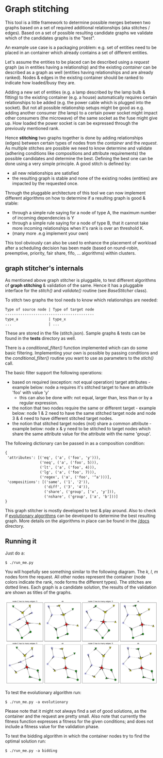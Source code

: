 # Graph stitching

This tool is a little framework to determine possible merges between two graphs
based on a set of required additional relationships (aka stitches / edges).
Based on a set of possible resulting candidate graphs we validate which of the
candidates graphs is the "best".

An example use case is a packaging problem: e.g. set of entities need to be
placed in an container which already contains a set of different entities.

Let's assume the entities to be placed can be described using a *request* graph
(as in entities having a relationship) and the existing *container* can be
described as a graph as well (entities having relationships and are already
ranked). Nodes & edges in the existing container should be ranked to indicate
how loaded/busy they are.

Adding a new set of entities (e.g. a lamp described by the lamp bulb & fitting)
to the existing container (e.g. a house) automatically requires certain
relationships to be added (e.g. the power cable which is plugged into the
socket). But not all possible relationship setups might be good as e.g. adding
another consumer (the lamp) to a certain power socket might impact other
consumers (the microwave) of the same socket as the fuse might give up. How
loaded the power socket is can be expressed through the previously mentioned
rank.

Hence **stitching** two graphs together is done by adding relationships (edges)
between certain types of nodes from the *container* and the *request*. As
multiple stitches are possible we need to know determine and validate (adhering
conditions like compositions and attribute requirements) the possible
candidates and determine the best. Defining the best one can be done using a
very simple principle. A good stitch is defined by:

* all new relationships are satisfied
* the resulting graph is stable and none of the existing nodes (entities) are
impacted by the requested once.

Through the pluggable architecture of this tool we can now implement
different algorithms on how to determine if a resulting graph is good
& stable:

* through a simple rule saying for a node of type A, the maximum number of
  incoming dependencies is Y
* through a simple rule saying for a node of type B, that it cannot take more
  incoming relationships when it's rank is over an threshold K.
* (many more .e.g implement your own)

This tool obviously can also be used to enhance the placement of workload after
a scheduling decision has been made (based on round-robin, preemptive,
priority, fair share, fifo, ... algorithms) within clusters.

## graph stitcher's internals

As mentioned above graph stitcher is pluggable, to test different algorithms of
**graph stitching** & validation of the same. Hence it has a pluggable
interface for the *stitch()* and *validate()* routine (see *BaseStitcher*
class).

To stitch two graphs the tool needs to know which relationships are needed:

    Type of source node | Type of target node
    -----------------------------------------
    type_a              | type_x
    ...                 | ...

These are stored in the file (stitch.json). Sample graphs & tests can be found
in the **tests** directory as well.

There is a *conditional_filter()* function implemented which can do some basic
filtering. Implementing your own is possible by passing conditions and the
*conditional_filter()* routine you want to use as parameters to the *stich()*
call.

The basic filter support the following operations:

  * based on required (exception: not equal operation) target attributes -
    example below: node a requires it's stitched target to have an attribute
    'foo' with value 'y'
    * this can also be done with: not equal, larger than, less than or by a
      regular expression.
  * the notion that two nodes require the same or different target - example
    below: node 1 & 2 need to have the same stitched target node and node 3 & 4
    need to have different stitched target nodes.
  * the notion that stitched target nodes (not) share a common attribute - 
    example below: node x & y need to be stitched to target nodes which share 
    the same attribute value for the attribute with the name 'group'.

The following dictionary can be passed in as a composition condition:

    {
     'attributes': [('eq', ('a', ('foo', 'y'))),
                    ('neq', ('a', ('foo', 5))),
                    ('lt', ('a', ('foo', 4))),
                    ('lg', ('a', ('foo', 7))),
                    ('regex', ('a', ('foo', '^a')))],
     'compositions': [('same', ('1', '2')),
                      ('diff', ('3', '4')),
                      ('share', ('group', ['x', 'y'])),
                      ('nshare', ('group', ['a', 'b']))]
    }

This graph stitcher is mostly developed to test & play around. Also to check if
[evolutionary algorithms](https://en.wikipedia.org/wiki/Evolutionary_algorithm)
can be developed to determine the best resulting graph. More details on the 
algorithms in place can be found in the [/docs](/docs/) directory.

## Running it

Just do a:

    $ ./run_me.py

You will hopefully see something similar to the following diagram. The *k*,
*l*, *m* nodes form the request. All other nodes represent the container (node
colors indicate the rank, node forms the different types). The stitches are
dotted lines. Each graph is a candidate solution, the results of the
validation are shown as titles of the graphs.

![output](./figure_1.png?raw=true "Output")

To test the evolutionary algorithm run:

    $ ./run_me.py -a evolutionary

Please note that it might not always find a set of good solutions, as the 
container and the request are pretty small. Also note that currently the 
fitness function expresses a fitness for the given conditions; and does not 
include a fitness value for the validation phase.

To test the bidding algorithm in which the container nodes try to find the 
optimal solution run:

    $ ./run_me.py -a bidding

